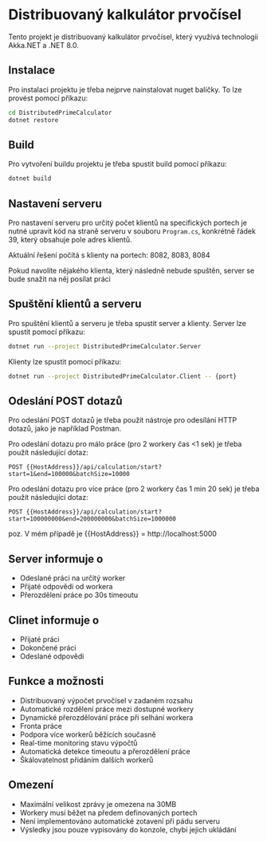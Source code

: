 # Distribuovaný kalkulátor prvočísel

Tento projekt je distribuovaný kalkulátor prvočísel, který využívá technologii Akka.NET a .NET 8.0.

## Instalace

Pro instalaci projektu je třeba nejprve nainstalovat nuget balíčky. To lze provést pomocí příkazu:

```bash
cd DistributedPrimeCalculator
dotnet restore
```

## Build

Pro vytvoření buildu projektu je třeba spustit build pomocí příkazu:

```bash
dotnet build
```

## Nastavení serveru

Pro nastavení serveru pro určitý počet klientů na specifických portech je nutné upravit kód na straně serveru v souboru `Program.cs`, konkrétně řádek 39, který obsahuje pole adres klientů.

Aktuální řešení počítá s klienty na portech: 8082, 8083, 8084

Pokud navolíte nějakého klienta, který následně nebude spuštěn, server se bude snažit na něj posílat práci

## Spuštění klientů a serveru

Pro spuštění klientů a serveru je třeba spustit server a klienty. Server lze spustit pomocí příkazu:

```bash
dotnet run --project DistributedPrimeCalculator.Server
```

Klienty lze spustit pomocí příkazu:

```bash
dotnet run --project DistributedPrimeCalculator.Client -- {port}
```

## Odeslání POST dotazů

Pro odeslání POST dotazů je třeba použít nástroje pro odesílání HTTP dotazů, jako je například Postman.

Pro odeslání dotazu pro málo práce (pro 2 workery čas <1 sek) je třeba použít následující dotaz:

```
POST {{HostAddress}}/api/calculation/start?start=1&end=100000&batchSize=10000
```

Pro odeslání dotazu pro více práce (pro 2 workery čas 1 min 20 sek) je třeba použít následující dotaz:

```
POST {{HostAddress}}/api/calculation/start?start=100000000&end=200000000&batchSize=1000000
```

poz. V mém případě je {{HostAddress}} = http://localhost:5000

## Server informuje o

-   Odeslané práci na určitý worker
-   Přijaté odpovědi od workera
-   Přerozdělení práce po 30s timeoutu

## Clinet informuje o

-   Přijaté práci
-   Dokončené práci
-   Odeslané odpovědi

## Funkce a možnosti

-   Distribuovaný výpočet prvočísel v zadaném rozsahu
-   Automatické rozdělení práce mezi dostupné workery
-   Dynamické přerozdělování práce při selhání workera
-   Fronta práce
-   Podpora více workerů běžících současně
-   Real-time monitoring stavu výpočtů
-   Automatická detekce timeoutu a přerozdělení práce
-   Škálovatelnost přidáním dalších workerů

## Omezení

-   Maximální velikost zprávy je omezena na 30MB
-   Workery musí běžet na předem definovaných portech
-   Není implementováno automatické zotavení při pádu serveru
-   Výsledky jsou pouze vypisovány do konzole, chybí jejich ukládání
